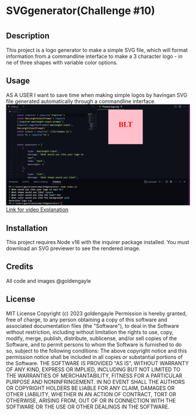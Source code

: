 # SVGgenerator(Challenge #10)
# 
## Description
This project is a logo generator to make a simple SVG file, which will format information  from a commandline interface to make a 3 character logo  - in ne of three shapes with variable color options.
## Usage
AS A USER I want to save time when making simple logos by havingan SVG file generated automatically through a commandline interface.
<img src="examples/SVGgeneratorAPPimage.png" alt="screenshot of application">
  <a href= "https://drive.google.com/file/d/1mIhwfCKPpSGla_orYhxqc2HyiJb2Qs4o/view"> Link for video Explanation </a>


## Installation
This project requires Node v16 with the inquirer package installed.  You must download an SVG previewer to see the rendered image. 


## Credits
All code and images @goldengayle

## License
MIT License
Copyright (c) 2023 goldengayle
Permission is hereby granted, free of charge, to any person obtaining a copy of this software and associated documentation files (the "Software"), to deal in the Software without restriction, including without limitation the rights to use, copy, modify, merge, publish, distribute, sublicense, and/or sell copies of the Software, and to permit persons to whom the Software is furnished to do so, subject to the following conditions:
The above copyright notice and this permission notice shall be included in all copies or substantial portions of the Software.
THE SOFTWARE IS PROVIDED "AS IS", WITHOUT WARRANTY OF ANY KIND, EXPRESS OR IMPLIED, INCLUDING BUT NOT LIMITED TO THE WARRANTIES OF MERCHANTABILITY, FITNESS FOR A PARTICULAR PURPOSE AND NONINFRINGEMENT. IN NO EVENT SHALL THE AUTHORS OR COPYRIGHT HOLDERS BE LIABLE FOR ANY CLAIM, DAMAGES OR OTHER LIABILITY, WHETHER IN AN ACTION OF CONTRACT, TORT OR OTHERWISE, ARISING FROM, OUT OF OR IN CONNECTION WITH THE SOFTWARE OR THE USE OR OTHER DEALINGS IN THE SOFTWARE.
